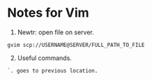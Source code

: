 # Notes for Vim

1. Newtr: open file on server.
```
gvim scp://USERNAME@SERVER/FULL_PATH_TO_FILE
```

2. Useful commands.
```
`. goes to previous location.
```

